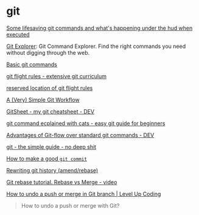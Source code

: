 # git

[Some lifesaving git commands and what's happening under the hud when executed](https://dev.to/polymathsomnath/git-commands-that-will-save-your-job-14ac)

[Git Explorer](https://gitexplorer.com/): Git Command Explorer. Find the right commands you need without digging through the web.

[Basic git commands](https://dev.to/anisha/basic-git-commands-33ec)

[git flight rules - extensive git curriculum](https://github.com/k88hudson/git-flight-rules)

[reserved location of git flight rules](https://github.com/dainiuxt/git-flight-rules)

[A (Very) Simple Git Workflow](https://dev.to/afteralec/a-very-simple-git-workflow-54dl)

[GitSheet - my git cheatsheet - DEV](https://dev.to/myrtle/gitsheet-my-git-cheatsheet-4o18)

[git command ecplained with cats - easy git guide for beginners](https://girliemac.com/blog/2017/12/26/git-purr/)

[Advantages of Git-flow over standard git commands - DEV](https://dev.to/soumyadey/git-flow-over-standard-git-commands-1kl7)

[git - the simple guide - no deep shit](https://rogerdudler.github.io/git-guide/)

[How to make a good `git commit` ](https://dev.to/mishmanners/how-to-make-a-good-git-commit-1ed7)

[Rewriting git history (amend/rebase)](https://dev.to/okimotomizuho/open-source-rewriting-git-historyamendrebase-ada)

[Git rebase tutorial. Rebase vs Merge - video](https://youtu.be/kMvLn8WcAII)

[How to undo a push or merge in Git branch | Level Up Coding](https://levelup.gitconnected.com/git-workflow-devops-69e5a9071be1)

> How to undo a push or merge with Git?
